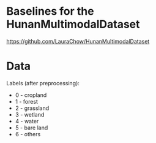# Baselines for the HunanMultimodalDataset

https://github.com/LauraChow/HunanMultimodalDataset

# Data

Labels (after preprocessing):

- 0 - cropland 
- 1 - forest 
- 2 - grassland 
- 3 - wetland 
- 4 - water 
- 5 - bare land 
- 6 - others